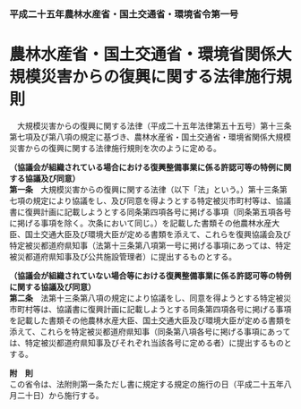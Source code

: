 ### 平成二十五年農林水産省・国土交通省・環境省令第一号  
# 農林水産省・国土交通省・環境省関係大規模災害からの復興に関する法律施行規則  
　大規模災害からの復興に関する法律（平成二十五年法律第五十五号）第十三条第七項及び第八項の規定に基づき、農林水産省・国土交通省・環境省関係大規模災害からの復興に関する法律施行規則を次のように定める。  
  
**（協議会が組織されている場合における復興整備事業に係る許認可等の特例に関する協議及び同意）**  
**第一条**　大規模災害からの復興に関する法律（以下「法」という。）第十三条第七項の規定により協議をし、及び同意を得ようとする特定被災市町村等は、協議書に復興計画に記載しようとする同条第四項各号に掲げる事項（同条第五項各号に掲げる事項を除く。次条において同じ。）を記載した書類その他農林水産大臣、国土交通大臣及び環境大臣が定める書類を添えて、これらを復興協議会及び特定被災都道府県知事（法第十三条第八項第一号に掲げる事項にあっては、特定被災都道府県知事及び公共施設管理者）に提出するものとする。  
  
**（協議会が組織されていない場合等における復興整備事業に係る許認可等の特例に関する協議及び同意）**  
**第二条**　法第十三条第八項の規定により協議をし、同意を得ようとする特定被災市町村等は、協議書に復興計画に記載しようとする同条第四項各号に掲げる事項を記載した書類その他農林水産大臣、国土交通大臣及び環境大臣が定める書類を添えて、これらを特定被災都道府県知事（同条第八項各号に掲げる事項にあっては、特定被災都道府県知事及びそれぞれ当該各号に定める者）に提出するものとする。  
  
**附　則**  
この省令は、法附則第一条ただし書に規定する規定の施行の日（平成二十五年八月二十日）から施行する。  
  
